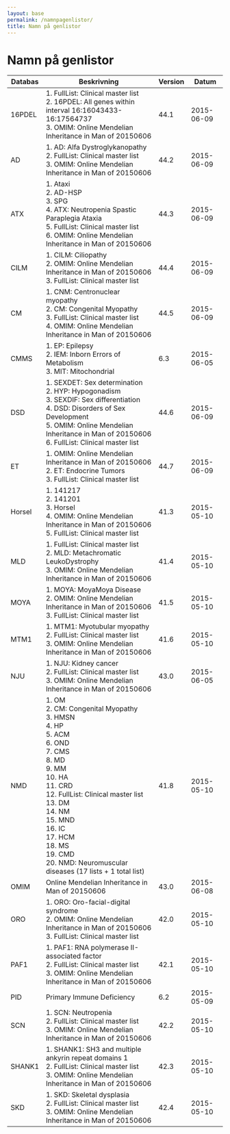 ```yaml
---
layout: base
permalink: /namnpagenlistor/
title: Namn på genlistor
---
```


# Namn på genlistor

|Databas|Beskrivning|Version|Datum|
|---|---|---|---|
|16PDEL|1. FullList: Clinical master list<br />2. 16PDEL: All genes within interval 16:16043433-16:17564737<br />3. OMIM: Online Mendelian Inheritance in Man of 20150606<br />|44.1|2015-06-09|
|AD|1. AD: Alfa Dystroglykanopathy<br />2. FullList: Clinical master list<br />3. OMIM: Online Mendelian Inheritance in Man of 20150606<br />|44.2|2015-06-09|
|ATX|1. Ataxi<br />2. AD-HSP<br />3. SPG<br />4. ATX: Neutropenia Spastic Paraplegia Ataxia<br />5. FullList: Clinical master list<br />6. OMIM: Online Mendelian Inheritance in Man of 20150606<br />|44.3|2015-06-09|
|CILM|1. CILM: Ciliopathy<br />2. OMIM: Online Mendelian Inheritance in Man of 20150606<br />3. FullList: Clinical master list<br />|44.4|2015-06-09|
|CM|1. CNM: Centronuclear myopathy<br />2. CM: Congenital Myopathy<br />3. FullList: Clinical master list<br />4. OMIM: Online Mendelian Inheritance in Man of 20150606<br />|44.5|2015-06-09|
|CMMS|1. EP: Epilepsy<br />2. IEM: Inborn Errors of Metabolism<br />3. MIT: Mitochondrial<br />|6.3|2015-06-05|
|DSD|1. SEXDET: Sex determination<br />2. HYP: Hypogonadism<br />3. SEXDIF: Sex differentiation<br />4. DSD: Disorders of Sex Development<br />5. OMIM: Online Mendelian Inheritance in Man of 20150606<br />6. FullList: Clinical master list<br />|44.6|2015-06-09|
|ET|1. OMIM: Online Mendelian Inheritance in Man of 20150606<br />2. ET: Endocrine Tumors<br />3. FullList: Clinical master list<br />|44.7|2015-06-09|
|Horsel|1. 141217<br />2. 141201<br />3. Horsel<br />4. OMIM: Online Mendelian Inheritance in Man of 20150606<br />5. FullList: Clinical master list<br />|41.3|2015-05-10|
|MLD|1. FullList: Clinical master list<br />2. MLD: Metachromatic LeukoDystrophy<br />3. OMIM: Online Mendelian Inheritance in Man of 20150606<br />|41.4|2015-05-10|
|MOYA|1. MOYA: MoyaMoya Disease<br />2. OMIM: Online Mendelian Inheritance in Man of 20150606<br />3. FullList: Clinical master list<br />|41.5|2015-05-10|
|MTM1|1. MTM1: Myotubular myopathy<br />2. FullList: Clinical master list<br />3. OMIM: Online Mendelian Inheritance in Man of 20150606<br />|41.6|2015-05-10|
|NJU|1. NJU: Kidney cancer<br />2. FullList: Clinical master list<br />3. OMIM: Online Mendelian Inheritance in Man of 20150606<br />|43.0|2015-06-05|
|NMD|1. OM<br />2. CM: Congenital Myopathy<br />3. HMSN<br />4. HP<br />5. ACM<br />6. OND<br />7. CMS<br />8. MD<br />9. MM<br />10. HA<br />11. CRD<br />12. FullList: Clinical master list<br />13. DM<br />14. NM<br />15. MND<br />16. IC<br />17. HCM<br />18. MS<br />19. CMD<br />20. NMD: Neuromuscular diseases (17 lists + 1 total list)<br />|41.8|2015-05-10|
|OMIM|Online Mendelian Inheritance in Man of 20150606|43.0|2015-06-08|
|ORO|1. ORO: Oro-facial-digital syndrome<br />2. OMIM: Online Mendelian Inheritance in Man of 20150606<br />3. FullList: Clinical master list<br />|42.0|2015-05-10|
|PAF1|1. PAF1: RNA polymerase II-associated factor<br />2. FullList: Clinical master list<br />3. OMIM: Online Mendelian Inheritance in Man of 20150606<br />|42.1|2015-05-10|
|PID|Primary Immune Deficiency|6.2|2015-05-09|
|SCN|1. SCN: Neutropenia<br />2. FullList: Clinical master list<br />3. OMIM: Online Mendelian Inheritance in Man of 20150606<br />|42.2|2015-05-10|
|SHANK1|1. SHANK1: SH3 and multiple ankyrin repeat domains 1<br />2. FullList: Clinical master list<br />3. OMIM: Online Mendelian Inheritance in Man of 20150606<br />|42.3|2015-05-10|
|SKD|1. SKD: Skeletal dysplasia<br />2. FullList: Clinical master list<br />3. OMIM: Online Mendelian Inheritance in Man of 20150606<br />|42.4|2015-05-10|
